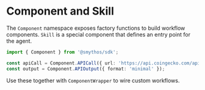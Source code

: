 # Component and Skill

The `Component` namespace exposes factory functions to build workflow components. `Skill` is a special component that defines an entry point for the agent.

```typescript
import { Component } from '@smythos/sdk';

const apiCall = Component.APICall({ url: 'https://api.coingecko.com/api/v3/coins/{{id}}' });
const output = Component.APIOutput({ format: 'minimal' });
```

Use these together with `ComponentWrapper` to wire custom workflows.
